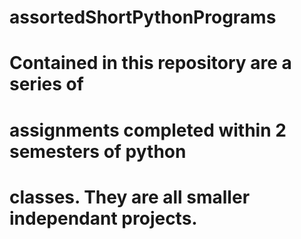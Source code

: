 # assortedShortPythonPrograms
#
# Contained in this repository are a series of
# assignments completed within 2 semesters of python
# classes. They are all smaller independant projects.
